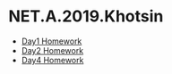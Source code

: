 # NET.A.2019.Khotsin

- [Day1 Homework](NET.A.2019.Khotsin.01)
- [Day2 Homework](NET.A.2019.Khotsin.02)
- [Day4 Homework](NET.A.2019.Khotsin.04)
